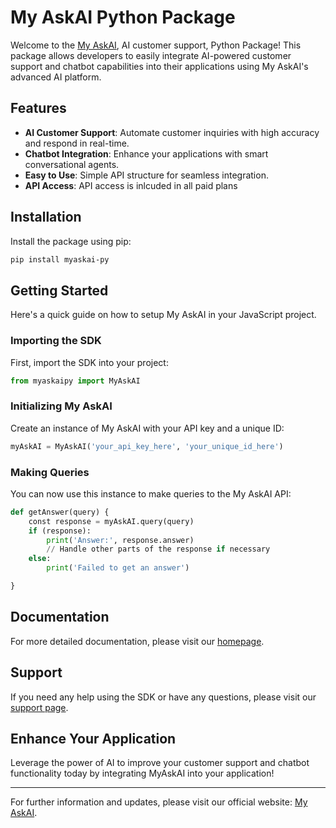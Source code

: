 # My AskAI Python Package

Welcome to the [My AskAI](https://myaskai.com/), AI customer support, Python Package! This package allows developers to easily integrate AI-powered customer support and chatbot capabilities into their applications using My AskAI's advanced AI platform.

## Features

- **AI Customer Support**: Automate customer inquiries with high accuracy and respond in real-time.
- **Chatbot Integration**: Enhance your applications with smart conversational agents.
- **Easy to Use**: Simple API structure for seamless integration.
- **API Access**: API access is inlcuded in all paid plans

## Installation

Install the package using pip:

```bash
pip install myaskai-py
```

## Getting Started

Here's a quick guide on how to setup My AskAI in your JavaScript project.

### Importing the SDK

First, import the SDK into your project:

```python
from myaskaipy import MyAskAI
```

### Initializing My AskAI

Create an instance of My AskAI with your API key and a unique ID:

```python
myAskAI = MyAskAI('your_api_key_here', 'your_unique_id_here')
```

### Making Queries

You can now use this instance to make queries to the My AskAI API:

```python
def getAnswer(query) {
    const response = myAskAI.query(query)
    if (response):
        print('Answer:', response.answer)
        // Handle other parts of the response if necessary
    else:
        print('Failed to get an answer')

}
```

## Documentation

For more detailed documentation, please visit our [homepage](https://myaskai.com/).

## Support

If you need any help using the SDK or have any questions, please visit our [support page](https://myaskai.com/).

## Enhance Your Application

Leverage the power of AI to improve your customer support and chatbot functionality today by integrating MyAskAI into your application!

---

For further information and updates, please visit our official website: [My AskAI](https://myaskai.com/).
